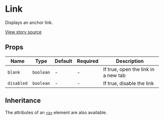 # Link

Displays an anchor link.

[View story source](https://github.com/balena-io-modules/rendition/blob/master/src/components/Link/story.js)

## Props

| Name   | Type   | Default   | Required   | Description   |
| ------ | ------ | --------- | ---------- | ------------- |
| `blank`  | `boolean` | - | - | If true, open the link in a new tab |
| `disabled`  | `boolean` | - | - | If true, disable the link |

## Inheritance

The attributes of an [`<a>`](https://developer.mozilla.org/en-US/docs/Web/HTML/Element/a) element are also available.

